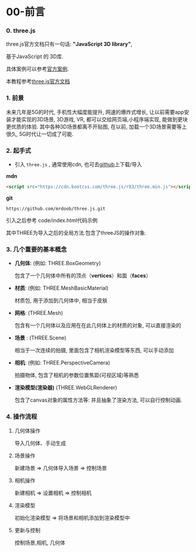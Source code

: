 # 00-前言

### 0. three.js

  three.js官方文档只有一句话: **"JavaScript 3D library"**,

  基于JavaScript 的 3D库.

  具体案例可以参考[官方案例](https://threejs.org/).

  本教程参考[three.js官方文档](https://threejs.org/docs/)

### 1. 前景

未来几年是5G的时代, 手机性大幅度能提升, 网速的爆炸式增长, 让以前需要app安装才能实现的3D场景, 3D游戏, VR, 都可以交给网页端,小程序端实现, 能做到更块更优质的体验. 其中各种3D场景都离不开贴图, 在以前, 加载一个3D场景需要等上很久, 5G时代让一切成了可能.

### 2. 起手式

* 引入 `three.js` , 通常使用cdn, 也可去[github](https://github.com/mrdoob/three.js)上下载/导入  

**mdn**

```html
<script src="https://cdn.bootcss.com/three.js/r83/three.min.js"></script>
```

**git**

```git
https://github.com/mrdoob/three.js.git
```
引入之后参考 code/index.html代码示例

其中THREE为导入之后的全局方法.包含了threeJS的操作对象.

### 3. 几个重要的基本概念

* **几何体**: (例如: THREE.BoxGeometry)

  包含了一个几何体中所有的顶点（**vertices**）和面（**faces**）

* **材质**: (例如: THREE.MeshBasicMaterial)

  材质包, 用于添加到几何体中, 相当于皮肤

* **网格**: (THREE.Mesh)

  包含有一个几何体以及应用在在此几何体上的材质的对象, 可以直接渲染的

 * **场景** : (THREE.Scene)

   相当于一次连续的拍摄, 里面包含了相机渲染模型等东西, 可以手动添加

 * **相机**: (例如: THREE.PerspectiveCamera)

   拍摄物体, 包含了相机的参数位置焦距(可视区域)等熟悉

 * **渲染模型(渲染器)**  (THREE.WebGLRenderer)

   包含了canvas对象的属性方法等: 并且抽象了渲染方法, 可以自行控制动画.

### 4. 操作流程

 1. 几何体操作

    导入几何体、手动生成

 2. 场景操作

    新建场景 => 几何体导入场景 => 控制场景

 3. 相机操作

    新建相机 => 设置相机 =>  控制相机

 4. 渲染模型

    初始化渲染模型  =>  将场景和相机添加到渲染模型中

 5. 更新与控制

    控制场景,相机, 几何体 